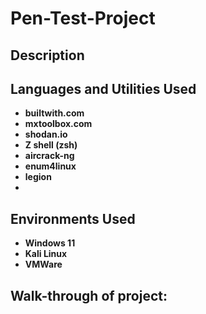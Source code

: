 # Pen-Test-Project

## Description

## Languages and Utilities Used

- **builtwith.com**
- **mxtoolbox.com**
- **shodan.io**
- **Z shell (zsh)**
- **aircrack-ng**
- **enum4linux**
- **legion**
- 

## Environments Used

- **Windows 11**
- **Kali Linux**
- **VMWare**

## Walk-through of project:
